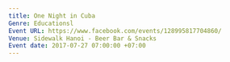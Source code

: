 ```yaml
---
title: One Night in Cuba
Genre: Educationsl
Event URL: https://www.facebook.com/events/128995817704860/
Venue: Sidewalk Hanoi - Beer Bar & Snacks
Event date: 2017-07-27 07:00:00 +07:00
---
```


